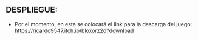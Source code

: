 ## DESPLIEGUE:
- Por el momento, en esta se colocará el link para la descarga del juego:
https://ricardo9547.itch.io/bloxorz2d?download
